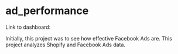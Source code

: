 # ad_performance

Link to dashboard:

Initially, this project was to see how effective Facebook Ads are.
This project analyzes Shopify and Facebook Ads data.
